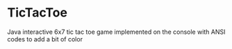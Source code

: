# TicTacToe
Java interactive 6x7 tic tac toe game implemented on the console with ANSI codes to add a bit of color
